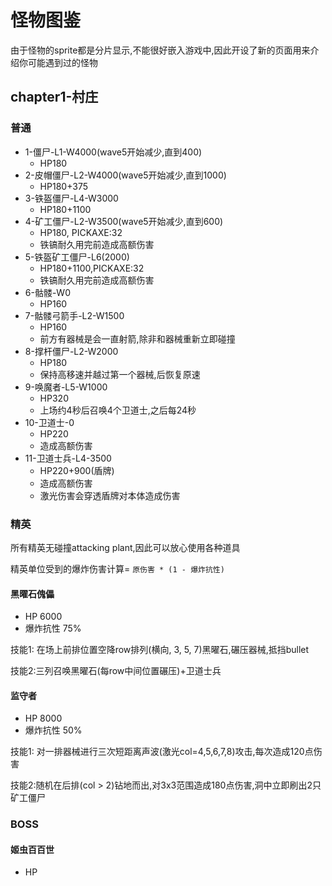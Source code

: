 # 怪物图鉴

由于怪物的sprite都是分片显示,不能很好嵌入游戏中,因此开设了新的页面用来介绍你可能遇到过的怪物



## chapter1-村庄

### 普通

- 1-僵尸-L1-W4000(wave5开始减少,直到400)
  - HP180
- 2-皮帽僵尸-L2-W4000(wave5开始减少,直到1000)
  - HP180+375
- 3-铁盔僵尸-L4-W3000
  - HP180+1100
- 4-矿工僵尸-L2-W3500(wave5开始减少,直到600)
  - HP180, PICKAXE:32
  - 铁镐耐久用完前造成高额伤害
- 5-铁盔矿工僵尸-L6(2000)
  - HP180+1100,PICKAXE:32
  - 铁镐耐久用完前造成高额伤害
- 6-骷髅-W0
  - HP160
- 7-骷髅弓箭手-L2-W1500
  - HP160
  - 前方有器械是会一直射箭,除非和器械重新立即碰撞
- 8-撑杆僵尸-L2-W2000
  - HP180
  - 保持高移速并越过第一个器械,后恢复原速
- 9-唤魔者-L5-W1000
  - HP320
  - 上场约4秒后召唤4个卫道士,之后每24秒
- 10-卫道士-0
  - HP220
  - 造成高额伤害
- 11-卫道士兵-L4-3500
  - HP220+900(盾牌)
  - 造成高额伤害
  - 激光伤害会穿透盾牌对本体造成伤害

### 精英

所有精英无碰撞attacking plant,因此可以放心使用各种道具

精英单位受到的爆炸伤害计算= `原伤害 * (1 - 爆炸抗性)`

#### 黑曜石傀儡

- HP 6000
- 爆炸抗性 75%

技能1: 在场上前排位置空降row排列(横向, 3, 5, 7)黑曜石,碾压器械,抵挡bullet

技能2:三列召唤黑曜石(每row中间位置碾压)+卫道士兵

#### 监守者

- HP 8000
- 爆炸抗性 50%

技能1: 对一排器械进行三次短距离声波(激光col=4,5,6,7,8)攻击,每次造成120点伤害

技能2:随机在后排(col > 2)钻地而出,对3x3范围造成180点伤害,洞中立即刷出2只矿工僵尸

### BOSS

#### 姬虫百百世

- HP